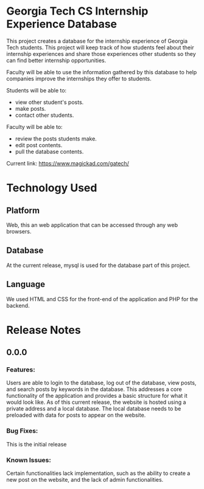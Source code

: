 # Georgia Tech CS Internship Experience Database

This project creates a database for the internship experience of Georgia Tech students. This project will keep track of how students feel about their internship experiences and share those experiences other students so they can find better internship opportunities.

Faculty will be able to use the information gathered by this database to help companies improve the internships they offer to students.

Students will be able to:
- view other student's posts.
- make posts.
- contact other students.

Faculty will be able to:
- review the posts students make.
- edit post contents.
- pull the database contents.

Current link: https://www.magickad.com/gatech/
# Technology Used
## Platform
Web, this an web application that can be accessed through any web browsers.
## Database
At the current release, mysql is used for the database part of this project.
## Language
We used HTML and CSS for the front-end of the application and PHP for the backend.

# Release Notes
## 0.0.0
### Features:
Users are able to login to the database, log out of the database, view posts, and search posts by keywords in the database. This addresses a core functionality of the application and provides a basic structure for what it would look like. As of this current release, the website is hosted using a private address and a local database. The local database needs to be preloaded with data for posts to appear on the website.
### Bug Fixes:
This is the initial release
### Known Issues:
Certain functionalities lack implementation, such as the ability to create a new post on the website, and the lack of admin functionalities.
